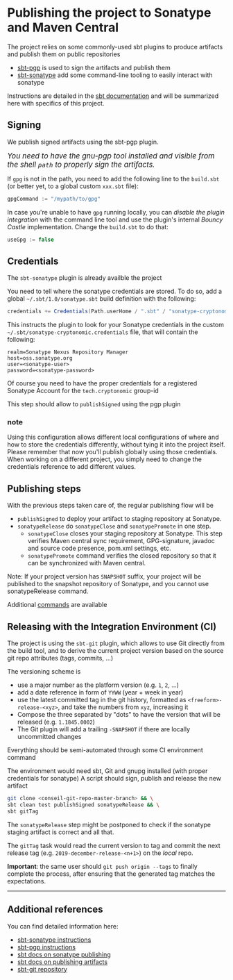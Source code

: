 Publishing the project to Sonatype and Maven Central
=====================================================

The project relies on some commonly-used sbt plugins to produce artifacts and publish them on public repositories

- [sbt-pgp](https://www.scala-sbt.org/sbt-pgp/) is used to sign the artifacts and publish them
- [sbt-sonatype](https://github.com/xerial/sbt-sonatype) add some command-line tooling to easily interact with sonatype

Instructions are detailed in the [sbt documentation](https://www.scala-sbt.org/release/docs/Using-Sonatype.html) and will be summarized here with specifics of this project.

## Signing

We publish signed artifacts using the sbt-pgp plugin.

<big>_You need to have the gnu-pgp tool installed and visible from the shell `path` to properly sign the artifacts._</big>

If `gpg` is not in the path, you need to add the following line to the `build.sbt` (or better yet, to a global custom `xxx.sbt` file):
```scala
gpgCommand := "/mypath/to/gpg"
```

In case you're unable to have `gpg` running locally, you can _disable the plugin integration_ with the command line tool and use the plugin's internal _Bouncy Castle_ implementation.
Change the `build.sbt` to do that:
```scala
useGpg := false
```

## Credentials

The `sbt-sonatype` plugin is already availble the project

You need to tell where the sonatype credentials are stored. To do so, add a global `~/.sbt/1.0/sonatype.sbt` build definition with the following:
```scala
credentials += Credentials(Path.userHome / ".sbt" / "sonatype-cryptonomic.credentials")
```

This instructs the plugin to look for your Sonatype credentials in the custom `~/.sbt/sonatype-cryptonomic.credentials` file, that will contain the following:
```
realm=Sonatype Nexus Repository Manager
host=oss.sonatype.org
user=<sonatype-user>
password=<sonatype-password>
```

Of course you need to have the proper credentials for a registered Sonatype Account for the `tech.cryptonomic` group-id

This step should allow to `publishSigned` using the pgp plugin

### note
Using this configuration allows different local configurations of where and how to store the credentials differently, without tying it into the project itself.
Please remember that now you'll publish globally using those credentials. When working on a different project, you simply need to change the credentials reference to add different values.

## Publishing steps
With the previous steps taken care of, the regular publishing flow will be

 - `publishSigned` to deploy your artifact to staging repository at Sonatype.
 - `sonatypeRelease` do `sonatypeClose` and `sonatypePromote` in one step.
   - `sonatypeClose` closes your staging repository at Sonatype. This step verifies Maven central sync requirement, GPG-signature, javadoc and source code presence, pom.xml settings, etc.
    - `sonatypePromote` command verifies the closed repository so that it can be synchronized with Maven central.

Note: If your project version has `SNAPSHOT` suffix, your project will be published to the snapshot repository of Sonatype, and you cannot use sonatypeRelease command.

Additional [commands](https://github.com/xerial/sbt-sonatype#available-commands) are available

## Releasing with the Integration Environment (CI)
The project is using the `sbt-git` plugin, which allows to use Git directly from the build tool, and to derive the current project version based on the source git repo attributes (tags, commits, ...)

The versioning scheme is
 * use a major number as the platform version (e.g. `1`, `2`, ...)
 * add a date reference in form of `YYWW` (year + week in year)
 * use the latest committed tag in the git history, formatted as `<freeform>-release-<xyz>`, and take the numbers from `xyz`, increasing it
 * Compose the three separated by "dots" to have the version that will be released (e.g. `1.1845.0002`)
 * The Git plugin will add a trailing `-SNAPSHOT` if there are locally uncommitted changes

Everything should be semi-automated through some CI environment command

The environment would need sbt, Git and gnupg installed (with proper credentials for sonatype)
A script should sign, publish and release the new artifact
```bash
git clone <conseil-git-repo-master-branch> && \
sbt clean test publishSigned sonatypeRelease && \
sbt gitTag
```
The `sonatypeRelease` step might be postponed to check if the sonatype staging artifact is correct and all that.

The `gitTag` task would read the current version to tag and commit the next release tag (e.g. `2019-december-release-<n+1>`) on the _local_ repo.

**Important**: the same user should `git push origin --tags` to finally complete the process, after ensuring that the generated tag matches the expectations.

---
## Additional references
You can find detailed information here:

 - [sbt-sonatype instructions](https://github.com/xerial/sbt-sonatype)
 - [sbt-pgp instructions](https://www.scala-sbt.org/sbt-pgp/usage.html)
 - [sbt docs on sonatype publishing](https://www.scala-sbt.org/release/docs/Using-Sonatype.html)
 - [sbt docs on publishing artifacts](https://www.scala-sbt.org/1.x/docs/Publishing.html)
 - [sbt-git repository](https://github.com/sbt/sbt-git)